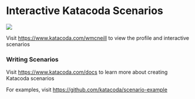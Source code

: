 # Interactive Katacoda Scenarios

[![](http://shields.katacoda.com/katacoda/wmcneill/count.svg)](https://www.katacoda.com/wmcneill "Get your profile on Katacoda.com")

Visit https://www.katacoda.com/wmcneill to view the profile and interactive scenarios

### Writing Scenarios
Visit https://www.katacoda.com/docs to learn more about creating Katacoda scenarios

For examples, visit https://github.com/katacoda/scenario-example
